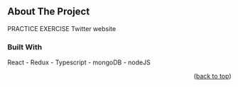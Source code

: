 <!-- ABOUT THE PROJECT -->
## About The Project
PRACTICE EXERCISE
Twitter website



### Built With
React - Redux - Typescript - mongoDB - nodeJS

<p align="right">(<a href="#readme-top">back to top</a>)</p>
